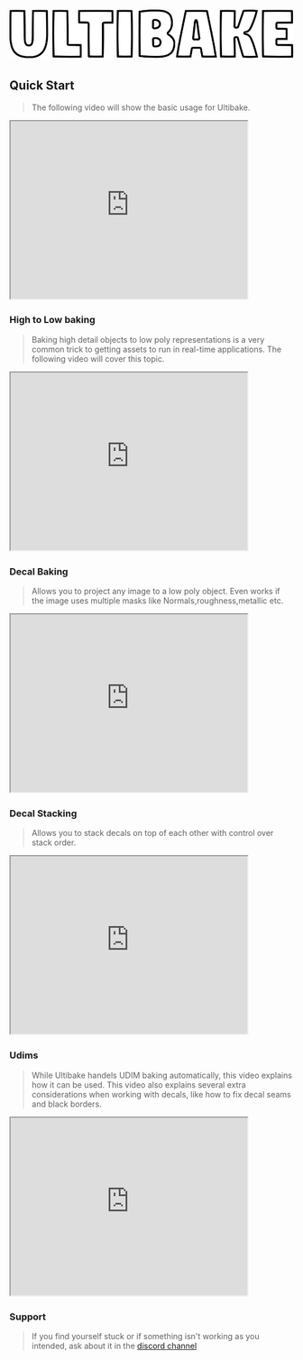 # ![alt text](bake.png)

## Quick Start

> The following video will show the basic usage for Ultibake.

<iframe width="420" height="315" src="https://www.youtube.com/embed/aWSn2NolLlo"></iframe>

### High to Low baking

> Baking high detail objects to low poly representations is a very common trick to getting assets to run in real-time applications. The following video will cover this topic.

<iframe width="420" height="315" src="https://www.youtube.com/embed/gd659C732qs"></iframe>


### Decal Baking

> Allows you to project any image to a low poly object. Even works if the image uses multiple masks like Normals,roughness,metallic etc.

<iframe width="420" height="315" src="https://www.youtube.com/embed/3LwLf0DBy1A"></iframe>

### Decal Stacking

> Allows you to stack decals on top of each other with control over stack order.

<iframe width="420" height="315" src="https://www.youtube.com/embed/ltRfZqC-O6g"></iframe>


### Udims

> While Ultibake handels UDIM baking automatically, this video explains how it can be used. This video also explains several extra considerations when working with decals, like how to fix decal seams and black borders.

<iframe width="420" height="315" src="https://www.youtube.com/embed/Mzp5L5xpPIg"></iframe>



### Support

> If you find yourself stuck or if something isn't working as you intended, ask about it in the [discord channel](https://discord.gg/RvT8jKRevG)